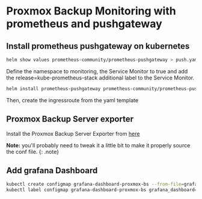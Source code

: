 # Proxmox Backup Monitoring with prometheus and pushgateway

## Install prometheus pushgateway on kubernetes

```bash
helm show values prometheus-community/prometheus-pushgateway > push.yaml
```

Define the namespace to monitoring, the Service Monitor to true and add the release=kube-prometheus-stack additional label to the Service Monitor.

```bash
helm install prometheus-pushgateway prometheus-community/prometheus-pushgateway --values push.yaml -n monitoring
```

Then, create the ingressroute from the yaml template

## Proxmox Backup Server exporter

Install the Proxmox Backup Server Exporter from [here](https://github.com/rare-magma/pbs-exporter)

**Note:** you'll probably need to tweak it a little bit to make it properly source the conf file.
{: .note}

## Add grafana Dashboard

```bash
kubectl create configmap grafana-dashboard-proxmox-bs --from-file=grafana-proxmox-backup-server.json
kubectl label configmap grafana-dashboard-proxmox-bs grafana_dashboard="1"
```
